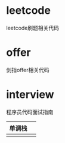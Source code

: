 # leetcode
leetcode刷题相关代码
# offer
剑指offer相关代码
# interview
程序员代码面试指南

| 单调栈 |      |
| ------ | ---- |
|        |      |



